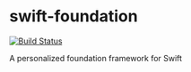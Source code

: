 # swift-foundation

[![Build Status](https://travis-ci.org/royhsu/swift-foundation.svg?branch=master)](https://travis-ci.org/royhsu/swift-foundation)

A personalized  foundation framework for Swift